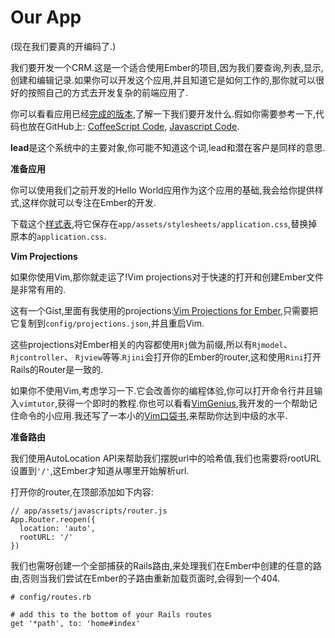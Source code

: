 Our App
==========

(现在我们要真的开编码了.)

我们要开发一个CRM.这是一个适合使用Ember的项目,因为我们要查询,列表,显示,创建和编辑记录.如果你可以开发这个应用,并且知道它是如何工作的,那你就可以很好的按照自己的方式去开发复杂的前端应用了.

你可以看看应用已经[完成的版本][1],了解一下我们要开发什么.假如你需要参考一下,代码也放在GitHub上: [CoffeeScript Code][2], [Javascript Code][3].

**lead**是这个系统中的主要对象,你可能不知道这个词,lead和潜在客户是同样的意思.

**准备应用**

你可以使用我们之前开发的Hello World应用作为这个应用的基础,我会给你提供样式,这样你就可以专注在Ember的开发.

下载这个[样式表][4],将它保存在`app/assets/stylesheets/application.css`,替换掉原本的`application.css`.

**Vim Projections**

如果你使用Vim,那你就走运了!Vim projections对于快速的打开和创建Ember文件是非常有用的.

这有一个Gist,里面有我使用的projections:[Vim Projections for Ember][5],只需要把它复制到`config/projections.json`,并且重启Vim.

这些projections对Ember相关的内容都使用`Rj`做为前缀,所以有`Rjmodel`、 `Rjcontroller`、 `Rjview`等等.`Rjini`会打开你的Ember的router,这和使用`Rini`打开Rails的Router是一致的.

如果你不使用Vim,考虑学习一下.它会改善你的编程体验,你可以打开命令行并且输入`vimtutor`,获得一个即时的教程.你也可以看看[VimGenius][6],我开发的一个帮助记住命令的小应用.我还写了一本小的[Vim口袋书][7],来帮助你达到中级的水平.

**准备路由**

我们使用AutoLocation API来帮助我们摆脱url中的哈希值,我们也需要将rootURL设置到`'/'`,这Ember才知道从哪里开始解析url.

打开你的router,在顶部添加如下内容:

    // app/assets/javascripts/router.js
    App.Router.reopen({
      location: 'auto',
      rootURL: '/'
    })
    
我们也需呀创建一个全部捕获的Rails路由,来处理我们在Ember中创建的任意的路由,否则当我们尝试在Ember的子路由重新加载页面时,会得到一个404.

    # config/routes.rb
    
    # add this to the bottom of your Rails routes
    get '*path', to: 'home#index'
    

  [1]: http://embercrm.herokuapp.com/
  [2]: https://github.com/vicramon/ember-crm
  [3]: https://github.com/vicramon/ember-crm-js
  [4]: https://gist.githubusercontent.com/vicramon/a6cc84a06cf92f4aa191/raw/be5d148eaaf1b28d56d6e57e1653ff3f43158192/application.css
  [5]: https://gist.github.com/vicramon/6488603
  [6]: http://vimgenius.com/
  [7]: https://github.com/vicramon/vim-tutorial/blob/master/vim-tutorial.txt

